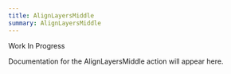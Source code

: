 ```yaml
---
title: AlignLayersMiddle
summary: AlignLayersMiddle
---
```


Work In Progress

Documentation for the AlignLayersMiddle action will appear here.